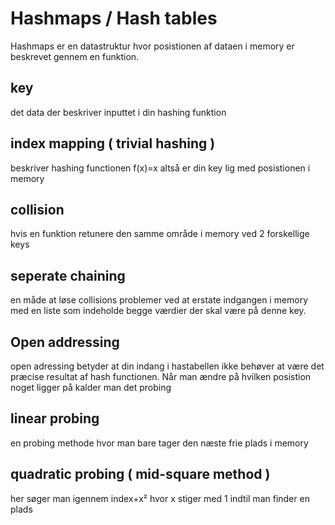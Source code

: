 # Hashmaps / Hash tables
Hashmaps er en datastruktur hvor posistionen af dataen i memory er beskrevet gennem en funktion.

## key
det data der beskriver inputtet i din hashing funktion

## index mapping ( trivial hashing )
beskriver hashing functionen f(x)=x altså er din key lig med posistionen i memory

## collision
hvis en funktion retunere den samme område i memory ved 2 forskellige keys

## seperate chaining
en måde at løse collisions problemer ved at erstate indgangen i memory med en liste som indeholde begge værdier der skal være på denne key.

## Open addressing
open adressing betyder at din indang i hastabellen ikke behøver at være det præcise resultat af hash functionen. Når man ændre på hvilken posistion noget ligger på kalder man det probing

## linear probing
en probing methode hvor man bare tager den næste frie plads i memory

## quadratic probing ( mid-square method )
her søger man igennem index+x² hvor x stiger med 1 indtil man finder en plads
